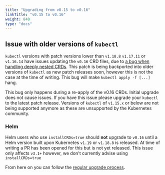 ```yaml
---
title: "Upgrading from v0.15 to v0.16"
linkTitle: "v0.15 to v0.16"
weight: 840
type: "docs"
---
```


## Issue with older versions of `kubectl`
`kubectl` versions with patch versions lower than `v1.18.8` `v1.17.11` or `v1.16.14` have issues updating the `v0.16` CRD files, due to [a bug when handling deeply nested CRDs](https://github.com/kubernetes/kubernetes/issues/91615).
This patch is being backported into older versions of `kubectl` as new patch releases soon, however this is not the case at the time of writing.
This bug will make `kubectl apply -f [...]` hang. 

This bug only happens during a re-apply of the v0.16 CRDs. Initial upgrade does not cause issues. If you have this issue please upgrade your `kubectl` to the latest patch release.
Versions of `kubectl` of `v1.15.x` or below are not being supported anymore as these are unsupported by the Kubernetes community.

### Helm
Helm users who use `installCRDs=true` should **not** upgrade to `v0.16` until a Helm version built upon Kubernetes `v1.19` or `v1.18.8` is released.
At time of writing a PR has been opened for this but is not yet released.
This issue only affects `v3.1+` however, we don't currently advise using `installCRDs=true`

From here on you can follow the [regular upgrade process](../).
